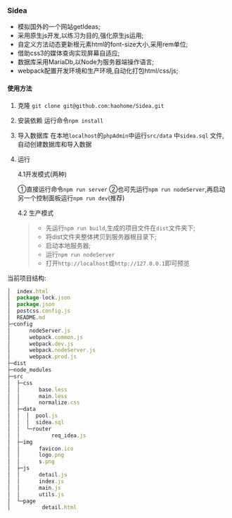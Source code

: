 ### Sidea
- 模拟国外的一个网站getIdeas;
- 采用原生js开发,以练习为目的,强化原生js运用;
- 自定义方法动态更新根元素html的font-size大小,采用rem单位;
- 借助css3的媒体查询实现屏幕自适应;
- 数据库采用MariaDb,以Node为服务器端操作语言;
- webpack配置开发环境和生产环境,自动化打包html/css/js;

#### 使用方法
1. 克隆
    `git clone git@github.com:haohome/Sidea.git`

2. 安装依赖
    运行命令`npm install`

3. 导入数据库
    在本地`localhost`的`phpAdmin`中运行`src/data` 中`sidea.sql` 文件,自动创建数据库和导入数据

4. 运行

   4.1开发模式(两种)

   ①直接运行命令`npm run server`
   ②也可先运行`npm run nodeServer`,再启动另一个控制面板运行`npm run dev`(推荐)

   4.2 生产模式

   > - 先运行`npm run build`,生成的项目文件在`dist`文件夹下;
   > - 将dist文件夹整体拷贝到服务器根目录下;
   > - 启动本地服务器;
   > - 运行`npm run nodeServer`
   > - 打开`http://localhost`或`http://127.0.0.1`即可预览

当前项目结构:
```JavaScript
│  index.html
│  package-lock.json
│  package.json
│  postcss.config.js
│  README.md  
├─config
│      nodeServer.js
│      webpack.common.js
│      webpack.dev.js
│      webpack.nodeServer.js
│      webpack.prod.js     
├─dist
├─node_modules               
├─src
│  ├─css
│  │      base.less
│  │      main.less
│  │      normalize.css
│  ├─data
│  │  │  pool.js
│  │  │  sidea.sql
│  │  └─router
│  │          req_idea.js
│  ├─img
│  │      favicon.ico
│  │      logo.png
│  │      s.png
│  ├─js
│  │      detail.js
│  │      index.js
│  │      main.js
│  │      utils.js
│  └─page
│          detail.html
```